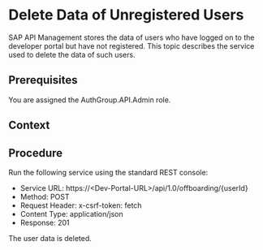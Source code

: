 <!-- loiod548233bc966496a95c6d2a1132a5f13 -->

# Delete Data of Unregistered Users

SAP API Management stores the data of users who have logged on to the developer portal but have not registered. This topic describes the service used to delete the data of such users.



<a name="loiod548233bc966496a95c6d2a1132a5f13__prereq_q4s_brt_jdb"/>

## Prerequisites

You are assigned the AuthGroup.API.Admin role.



## Context



## Procedure

Run the following service using the standard REST console:

-   Service URL: https://<Dev-Portal-URL\>/api/1.0/offboarding/\{userId\}
-   Method: POST
-   Request Header: x-csrf-token: fetch
-   Content Type: application/json
-   Response: 201

The user data is deleted.

